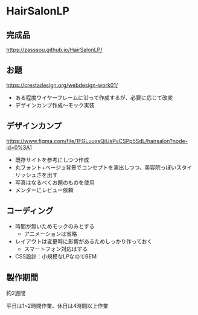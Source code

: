 # HairSalonLP

## 完成品
https://zasssou.github.io/HairSalonLP/

## お題
https://crestadesign.org/webdesign-work01/

- ある程度ワイヤーフレームに沿って作成するが、必要に応じて改変
- デザインカンプ作成～モック実装

## デザインカンプ
https://www.figma.com/file/1FGLuuxsQiUsPvCSPp5SdL/hairsalon?node-id=0%3A1

- 既存サイトを参考にしつつ作成
- 丸フォント+ベージュ背景でコンセプトを演出しつつ、美容院っぽいスタイリッシュさを出す
- 写真はなるべくお題のものを使用
- メンターにレビュー依頼

## コーディング
- 時間が無いためモックのみとする
  - アニメーションは省略
- レイアウトは変更時に影響があるためしっかり作っておく
  - スマートフォン対応はする
- CSS設計：小規模なLPなのでBEM

## 製作期間
約2週間

平日は1~2時間作業、休日は4時間以上作業
